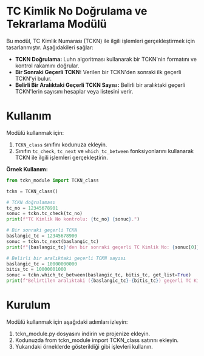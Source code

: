 # TC Kimlik No Doğrulama ve Tekrarlama Modülü

Bu modül, TC Kimlik Numarası (TCKN) ile ilgili işlemleri gerçekleştirmek için tasarlanmıştır. Aşağıdakileri sağlar:

* **TCKN Doğrulama:** Luhn algoritması kullanarak bir TCKN'nin formatını ve kontrol rakamını doğrular.
* **Bir Sonraki Geçerli TCKN:** Verilen bir TCKN'den sonraki ilk geçerli TCKN'yi bulur.
* **Belirli Bir Aralıktaki Geçerli TCKN Sayısı:** Belirli bir aralıktaki geçerli TCKN'lerin sayısını hesaplar veya listesini verir.

# Kullanım

Modülü kullanmak için:

1. `TCKN_class` sınıfını kodunuza ekleyin.
2. Sınıfın `tc_check`, `tc_next` ve `which_tc_between` fonksiyonlarını kullanarak TCKN ile ilgili işlemleri gerçekleştirin.

**Örnek Kullanım:**

```python
from tckn_module import TCKN_class

tckn = TCKN_class()

# TCKN doğrulaması
tc_no = 12345678901
sonuc = tckn.tc_check(tc_no)
print(f"TC Kimlik No kontrolu: {tc_no} {sonuc}.")

# Bir sonraki geçerli TCKN
baslangic_tc = 12345678900
sonuc = tckn.tc_next(baslangic_tc)
print(f"{baslangic_tc}'den bir sonraki geçerli TC Kimlik No: {sonuc[0]}")

# Belirli bir aralıktaki geçerli TCKN sayısı
baslangic_tc = 10000000000
bitis_tc = 10000001000
sonuc = tckn.which_tc_between(baslangic_tc, bitis_tc, get_list=True)
print(f"Belirtilen aralıktaki ({baslangic_tc}-{bitis_tc}) geçerli TC Kimlik Numarası sayısı: {sonuc[0]}\nNumaralar: {sonuc[1]}")
```

# Kurulum
Modülü kullanmak için aşağıdaki adımları izleyin:

1. tckn_module.py dosyasını indirin ve projenize ekleyin.
2. Kodunuzda from tckn_module import TCKN_class satırını ekleyin.
3. Yukarıdaki örneklerde gösterildiği gibi işlevleri kullanın.
